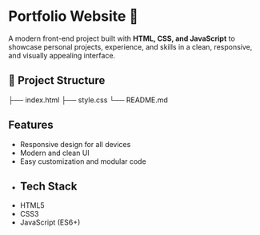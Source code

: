 # Portfolio Website 🚀

A modern front-end project built with **HTML, CSS, and JavaScript** to showcase personal projects, experience, and skills in a clean, responsive, and visually appealing interface.

## 📂 Project Structure
├── index.html
├── style.css
└── README.md
## Features
- Responsive design for all devices
- Modern and clean UI
- Easy customization and modular code
- ## Tech Stack
- HTML5  
- CSS3  
- JavaScript (ES6+)  
